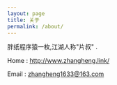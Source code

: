 ```yaml
---
layout: page
title: 关于
permalink: /about/
---
```


胖纸程序猿一枚,江湖人称"片叔" .

 Home  : http://www.zhangheng.link/

 Email : zhangheng1633@163.com

